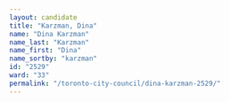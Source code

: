 ```yaml
---
layout: candidate
title: "Karzman, Dina"
name: "Dina Karzman"
name_last: "Karzman"
name_first: "Dina"
name_sortby: "karzman"
id: "2529"
ward: "33"
permalink: "/toronto-city-council/dina-karzman-2529/"
---
```

